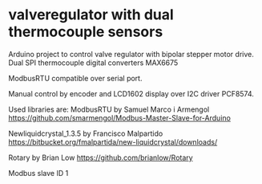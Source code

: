 # valveregulator with dual thermocouple sensors
Arduino project to control valve regulator with bipolar stepper motor drive.
Dual SPI thermocouple digital converters MAX6675

ModbusRTU compatible over serial port.

Manual control by encoder and LCD1602 display over I2C driver PCF8574.

Used libraries are:
ModbusRTU by  	Samuel Marco i Armengol
                https://github.com/smarmengol/Modbus-Master-Slave-for-Arduino
               
Newliquidcrystal_1.3.5 by Francisco Malpartido
                https://bitbucket.org/fmalpartida/new-liquidcrystal/downloads/

Rotary by Brian Low
                https://github.com/brianlow/Rotary


Modbus slave ID 1

